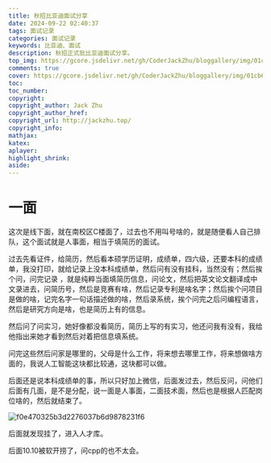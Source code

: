 ```yaml
---
title: 秋招比亚迪面试分享
date: 2024-09-22 02:40:37
tags: 面试记录
categories: 面试记录
keywords: 比亚迪、面试
description: 秋招正式批比亚迪面试分享。
top_img: https://gcore.jsdelivr.net/gh/CoderJackZhu/bloggallery/img/01cb6bf5523d02fb95edf8da1c02b62b.jpeg
comments: true
cover: https://gcore.jsdelivr.net/gh/CoderJackZhu/bloggallery/img/01cb6bf5523d02fb95edf8da1c02b62b.jpeg
toc:
toc_number:
copyright:
copyright_author: Jack Zhu
copyright_author_href: 
copyright_url: http://jackzhu.top/
copyright_info: 
mathjax: 
katex: 
aplayer: 
highlight_shrink: 
aside: 
---
```


# 一面

这次是线下面，就在南校区C楼面了，过去也不用叫号啥的，就是随便看人自己排队，这个面试就是人事面，相当于填简历的面试。

过去先看证件，给简历，然后看本硕学历证明，成绩单，四六级，还要本科的成绩单，我没打印，就给记录上没本科成绩单，然后问有没有挂科，当然没有；然后挨个问，问完记录 ，就是纯粹当面填简历信息，问论文，然后把英文论文翻译成中文录进去，问简历号，然后是竞赛有啥，然后记录专利是啥名字；然后挨个问项目是做的啥，记完名字一句话描述做的啥，然后录系统，挨个问完之后问编程语言，然后是研究方向是啥，也是简历上有的信息。

然后问了问实习，她好像都没看简历，简历上写的有实习，他还问我有没有，我给他指出来她才看到然后对着把信息填系统。

问完这些然后问家是哪里的，父母是什么工作，将来想去哪里工作，将来想做啥方面的，我说人工智能这块都比较通，这块都可以做。

后面还是说本科成绩单的事，所以只好加上微信，后面发过去，然后反问，问他们后面有几面，是不是分配，说一面是人事面，二面技术面，然后也是根据人匹配岗位啥的，然后就结束了。

![f0e470325b3d2276037b6d9878231f6](https://gcore.jsdelivr.net/gh/CoderJackZhu/bloggallery/img/f0e470325b3d2276037b6d9878231f6.jpg)

后面就发现挂了，进入人才库。

后面10.10被软开捞了，问cpp的也不太会。